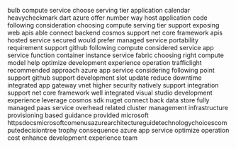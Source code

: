 bulb compute service choose serving tier application calendar heavycheckmark dart azure offer number way host application code following consideration choosing compute serving tier support exposing web apis able connect backend cosmos support net core framework apis hosted service secured would prefer managed service portability requirement support github following compute considered service app service function container instance service fabric choosing right compute model help optimize development experience operation trafficlight recommended approach azure app service considering following point support github support development slot update reduce downtime integrated app gateway vnet higher security natively support integration support net core framework well integrated visual studio development experience leverage cosmos sdk nuget connect back data store fully managed paas service overhead related cluster management infrastructure provisioning based guidance provided microsoft httpsdocsmicrosoftcomenusazurearchitectureguidetechnologychoicescomputedecisiontree trophy consequence azure app service optimize operation cost enhance development experience team